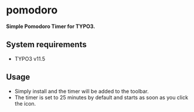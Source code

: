 # pomodoro
**Simple Pomodoro Timer for TYPO3.**

## System requirements
- TYPO3 v11.5

## Usage
- Simply install and the timer will be added to the toolbar.
- The timer is set to 25 minutes by default and starts as soon as you click the icon.
